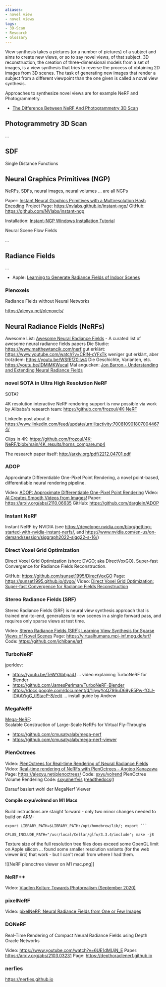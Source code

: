 ```yaml
---
aliases:
- novel view
- novel views
tags:
- 3D-Scan
- Research
- Glossary
---
```


View synthesis takes a pictures (or a number of pictures) of a subject and aims to create new views, or so to say novel views, of that subject. 3D reconstruction, the creation of three-dimensional models from a set of images, is a view synthesis that tries to reverse the process of obtaining 2D images from 3D scenes. The task of generating new images that render a subject from a different viewpoint than the one given is called a novel view synthesis.

Approaches to synthesize novel views are for example NeRF and Photogrammetry.

- [The Difference Between NeRF And Photogrammetry 3D Scan](https://youtu.be/m9JyKQTxTY4)

## Photogrammetry 3D Scan

 ...


## SDF

Single Distance Functions


## Neural Graphics Primitives (NGP)

NeRFs, SDFs, neural images, neural volumes ... are all NGPs

Paper: [Instant Neural Graphics Primitives with a Multiresolution Hash Encoding](https://arxiv.org/abs/2201.05989)
Project Page: https://nvlabs.github.io/instant-ngp/
GitHub: https://github.com/NVlabs/instant-ngp

Installation: [Instant-NGP Windows Installation Tutorial](https://youtu.be/kq9xlvz73Rg)

Neural Scene Flow Fields

...

## Radiance Fields

...

- Apple: [Learning to Generate Radiance Fields of Indoor Scenes](https://machinelearning.apple.com/research/learning-to-generate-radiance-fields)

### Plenoxels

Radiance Fields without Neural Networks

https://alexyu.net/plenoxels/


## Neural Radiance Fields (NeRFs)

Awesome List: [Awesome Neural Radiance Fields](https://github.com/awesome-NeRF/awesome-NeRF) - A curated list of awesome neural radiance fields papers
Die Studie: https://www.matthewtancik.com/nerf
gut erklärt: https://www.youtube.com/watch?v=CRlN-cYFxTk
weniger gut erklärt, aber trotzdem: https://youtu.be/WSfEfZ0ilw4
Die Geschichte, Varianten, etc. https://youtu.be/IDMiMKWucaI
Mal angucken: [Jon Barron - Understanding and Extending Neural Radiance Fields](https://youtu.be/HfJpQCBTqZs)

### novel SOTA in Ultra High Resolution NeRF

SOTA?

4K resolution interactive NeRF rendering support is now possible via work by Alibaba's research team:
https://github.com/frozoul/4K-NeRF

LinkedIn post about it:
https://www.linkedin.com/feed/update/urn:li:activity:7008109018070044674/

Clips in 4K:
https://github.com/frozoul/4K-NeRF/blob/main/4K_results/horns_compare.mp4

The research paper itself:
http://arxiv.org/pdf/2212.04701.pdf



### ADOP

Approximate Differentiable One-Pixel Point Rendering, a novel point-based, differentiable neural rendering pipeline.

Video: [ADOP: Approximate Differentiable One-Pixel Point Rendering](https://youtu.be/WJRyu1JUtVw)
Video: [AI Creates Smooth Videos from Images!](https://www.youtube.com/watch?v=Jfph7Vld_Nw)
Paper: https://arxiv.org/abs/2110.06635
GitHub: https://github.com/darglein/ADOP



### Instant NeRF

Instant NeRF by NVIDIA (see https://developer.nvidia.com/blog/getting-started-with-nvidia-instant-nerfs/, and https://www.nvidia.com/en-us/on-demand/session/siggraph2022-sigg22-s-16/)



### Direct Voxel Grid Optimization

Direct Voxel Grid Optimization (short: DVGO; aka DirectVoxGO).
Super-fast Convergence for Radiance Fields Reconstruction.

GitHub: https://github.com/sunset1995/DirectVoxGO
Page: https://sunset1995.github.io/dvgo/
Video: [Direct Voxel Grid Optimization: Super-fast Convergence for Radiance Fields Reconstruction](https://youtu.be/gLmujfjRVGw)



### Stereo Radiance Fields (SRF)

Stereo Radiance Fields (SRF) is neural view synthesis approach that is trained end-to-end, generalizes to new scenes in a single forward pass, and requires only sparse views at test time.

Video: [Stereo Radiance Fields (SRF): Learning View Synthesis for Sparse Views of Novel Scenes](https://youtu.be/3y5YzGUuIck)
Page: https://virtualhumans.mpi-inf.mpg.de/srf/
Code: https://github.com/jchibane/srf


### TurboNeRF

jperldev:
- https://youtu.be/TeWYAbhgaiU ... video explaining TurboNeRF for Blender
- https://github.com/JamesPerlman/TurboNeRF-Blender
- https://docs.google.com/document/d/1ilywYoQZ9SuD69yE5Pw-fOlJ-lDAAYigG_tIStacP-8/edit ... install guide by Andrew

### MegaNeRF

[Mega-NeRF](https://meganerf.cmusatyalab.org):  
Scalable Construction of Large-Scale NeRFs for Virtual Fly-Throughs

- https://github.com/cmusatyalab/mega-nerf
- https://github.com/cmusatyalab/mega-nerf-viewer

### PlenOctrees

Video: [PlenOctrees for Real-time Rendering of Neural Radiance Fields](https://www.youtube.com/watch?v=obrmH1T5mfI)
Video: [Real-time rendering of NeRFs with PlenOctrees - Angjoo Kanazawa](https://youtu.be/WzzCyCcqTjA)
Page: https://alexyu.net/plenoctrees/
Code: [sxyu/volrend](https://github.com/sxyu/volrend) PlenOctree Volume Rendering
Code: [sxyu/nerfvis](https://github.com/sxyu/nerfvis) ([readthedocs](https://nerfvis.readthedocs.io/en/latest/)()

Darauf basiert wohl der MegaNerf Viewer

#### Compile sxyu/volrend on M1 Macs

Build instructions are staight forward - only two minor changes needed to build on ARM:
```
export LIBRARY_PATH=$LIBRARY_PATH:/opt/homebrew/lib/; export ```
```

```
CPLUS_INCLUDE_PATH="/usr/local/Cellar/glfw/3.3.4/include"; make -j8
```

Texture size of the full resolution tree files does exceed some OpenGL limit on Apple silicon ... found some smaller resolution variants (for the web viewer iirc) that work - but I can't recall from where I had them.

![[NeRF plenoctree viewer on M1 mac.png]]



### NeRF++

Video: [Vladlen Koltun: Towards Photorealism (September 2020)](https://www.youtube.com/watch?v=Rd0nBO6--bM)

### pixelNeRF

Video: [pixelNeRF: Neural Radiance Fields from One or Few Images](https://www.youtube.com/watch?v=voebZx7f32g)

### DONeRF

Real-Time Rendering of Compact Neural Radiance Fields using Depth Oracle Networks

Video: https://www.youtube.com/watch?v=6UE1dMUjN_E
Paper: https://arxiv.org/abs/2103.03231
Page: https://depthoraclenerf.github.io

### nerfies

https://nerfies.github.io



